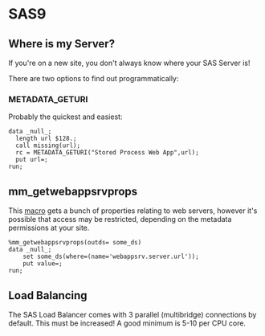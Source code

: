 SAS9
====================

## Where is my Server?
If you're on a new site, you don't always know where your SAS Server is!

There are two options to find out programmatically:

### METADATA_GETURI
Probably the quickest and easiest:

```
data _null_;
  length url $128.;
  call missing(url);
  rc = METADATA_GETURI("Stored Process Web App",url);
  put url=;
run;
```

## mm_getwebappsrvprops

This [macro](https://github.com/sasjs/core/blob/main/meta/mm_getwebappsrvprops.sas) gets a bunch of properties relating to web servers, however it's possible that access may be restricted, depending on the metadata permissions at your site.

```
%mm_getwebappsrvprops(outds= some_ds)
data _null_;
    set some_ds(where=(name='webappsrv.server.url'));
    put value=;
run;
```

## Load Balancing

The SAS Load Balancer comes with 3 parallel (multibridge) connections by default.  This must be increased!  A good minimum is 5-10 per CPU core.

<meta name="description" content="Tips & Tricks for building apps using SAS 9">